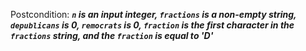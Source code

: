 Postcondition: ***`n` is an input integer, `fractions` is a non-empty string, `depublicans` is 0, `remocrats` is 0, `fraction` is the first character in the `fractions` string, and the `fraction` is equal to 'D'***